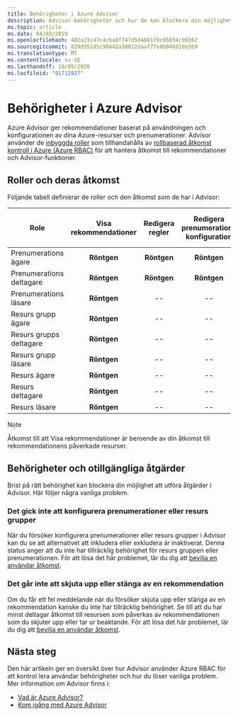 ```yaml
---
title: Behörigheter i Azure Advisor
description: Advisor-behörigheter och hur de kan blockera din möjlighet att konfigurera prenumerationer eller skjuta upp eller stänga av rekommendationer.
ms.topic: article
ms.date: 04/03/2019
ms.openlocfilehash: 402a21c47c4cba8f747d5d4601f9c95034c99262
ms.sourcegitcommit: 829d951d5c90442a38012daaf77e86046018e5b9
ms.translationtype: MT
ms.contentlocale: sv-SE
ms.lasthandoff: 10/09/2020
ms.locfileid: "91712927"
---
```

# <a name="permissions-in-azure-advisor"></a>Behörigheter i Azure Advisor

Azure Advisor ger rekommendationer baserat på användningen och konfigurationen av dina Azure-resurser och prenumerationer. Advisor använder de [inbyggda roller](../role-based-access-control/built-in-roles.md) som tillhandahålls av [rollbaserad åtkomst kontroll i Azure (Azure RBAC)](../role-based-access-control/overview.md) för att hantera åtkomst till rekommendationer och Advisor-funktioner. 

## <a name="roles-and-their-access"></a>Roller och deras åtkomst

Följande tabell definierar de roller och den åtkomst som de har i Advisor:

| **Role** | **Visa rekommendationer** | **Redigera regler** | **Redigera prenumerations konfiguration** | **Redigera konfiguration av resurs grupp**| **Stäng och Senarelägg rekommendationer**|
|---|:---:|:---:|:---:|:---:|:---:|
|Prenumerations ägare|**Röntgen**|**Röntgen**|**Röntgen**|**Röntgen**|**Röntgen**|
|Prenumerations deltagare|**Röntgen**|**Röntgen**|**Röntgen**|**Röntgen**|**Röntgen**|
|Prenumerations läsare|**Röntgen**|--|--|--|--|
|Resurs grupp ägare|**Röntgen**|--|--|**Röntgen**|**Röntgen**|
|Resurs grupps deltagare|**Röntgen**|--|--|**Röntgen**|**Röntgen**|
|Resurs grupp läsare|**Röntgen**|--|--|--|--|
|Resurs ägare|**Röntgen**|--|--|--|**Röntgen**|
|Resurs deltagare|**Röntgen**|--|--|--|**Röntgen**|
|Resurs läsare|**Röntgen**|--|--|--|--|

> [!NOTE]
> Åtkomst till att Visa rekommendationer är beroende av din åtkomst till rekommendationens påverkade resurser.

## <a name="permissions-and-unavailable-actions"></a>Behörigheter och otillgängliga åtgärder

Brist på rätt behörighet kan blockera din möjlighet att utföra åtgärder i Advisor. Här följer några vanliga problem.

### <a name="unable-to-configure-subscriptions-or-resource-groups"></a>Det gick inte att konfigurera prenumerationer eller resurs grupper

När du försöker konfigurera prenumerationer eller resurs grupper i Advisor kan du se att alternativet att inkludera eller exkludera är inaktiverat. Denna status anger att du inte har tillräcklig behörighet för resurs gruppen eller prenumerationen. För att lösa det här problemet, lär du dig att [bevilja en användar åtkomst](../role-based-access-control/quickstart-assign-role-user-portal.md).

### <a name="unable-to-postpone-or-dismiss-a-recommendation"></a>Det går inte att skjuta upp eller stänga av en rekommendation

Om du får ett fel meddelande när du försöker skjuta upp eller stänga av en rekommendation kanske du inte har tillräcklig behörighet. Se till att du har minst deltagar åtkomst till resursen som påverkas av rekommendationen som du skjuter upp eller tar ur beaktande. För att lösa det här problemet, lär du dig att [bevilja en användar åtkomst](../role-based-access-control/quickstart-assign-role-user-portal.md).

## <a name="next-steps"></a>Nästa steg

Den här artikeln ger en översikt över hur Advisor använder Azure RBAC för att kontrol lera användar behörigheter och hur du löser vanliga problem. Mer information om Advisor finns i:

- [Vad är Azure Advisor?](./advisor-overview.md)
- [Kom igång med Azure Advisor](./advisor-get-started.md)
